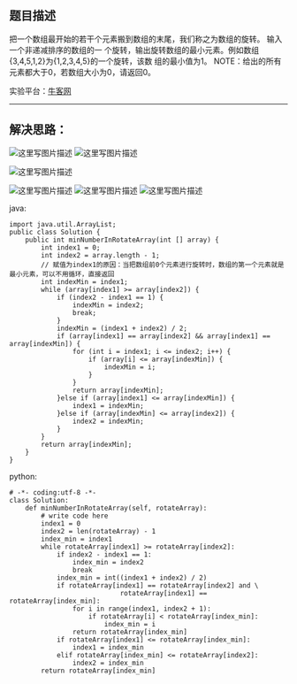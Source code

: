 **题目描述**
--------

 把一个数组最开始的若干个元素搬到数组的末尾，我们称之为数组的旋转。 输入一个非递减排序的数组的一 个旋转，输出旋转数组的最小元素。例如数组{3,4,5,1,2}为{1,2,3,4,5}的一个旋转，该数 组的最小值为1。
NOTE：给出的所有元素都大于0，若数组大小为0，请返回0。

实验平台：[牛客网](https://www.nowcoder.com/ta/coding-interviews?page=1)

----------

**解决思路：**
---------
![这里写图片描述](http://img.blog.csdn.net/20180304172035977?watermark/2/text/aHR0cDovL2Jsb2cuY3Nkbi5uZXQvd2FuZzQ1NDU5MjI5Nw==/font/5a6L5L2T/fontsize/400/fill/I0JBQkFCMA==/dissolve/70)
![这里写图片描述](http://img.blog.csdn.net/20180304172049271?watermark/2/text/aHR0cDovL2Jsb2cuY3Nkbi5uZXQvd2FuZzQ1NDU5MjI5Nw==/font/5a6L5L2T/fontsize/400/fill/I0JBQkFCMA==/dissolve/70)

![这里写图片描述](http://img.blog.csdn.net/20180304172057713?watermark/2/text/aHR0cDovL2Jsb2cuY3Nkbi5uZXQvd2FuZzQ1NDU5MjI5Nw==/font/5a6L5L2T/fontsize/400/fill/I0JBQkFCMA==/dissolve/70)

![这里写图片描述](http://img.blog.csdn.net/20180304172106827?watermark/2/text/aHR0cDovL2Jsb2cuY3Nkbi5uZXQvd2FuZzQ1NDU5MjI5Nw==/font/5a6L5L2T/fontsize/400/fill/I0JBQkFCMA==/dissolve/70)
![这里写图片描述](http://img.blog.csdn.net/20180304172113901?watermark/2/text/aHR0cDovL2Jsb2cuY3Nkbi5uZXQvd2FuZzQ1NDU5MjI5Nw==/font/5a6L5L2T/fontsize/400/fill/I0JBQkFCMA==/dissolve/70)
![这里写图片描述](http://img.blog.csdn.net/20180304172122141?watermark/2/text/aHR0cDovL2Jsb2cuY3Nkbi5uZXQvd2FuZzQ1NDU5MjI5Nw==/font/5a6L5L2T/fontsize/400/fill/I0JBQkFCMA==/dissolve/70)


java:
```
import java.util.ArrayList;
public class Solution {
    public int minNumberInRotateArray(int [] array) {
        int index1 = 0;
		int index2 = array.length - 1;
		// 赋值为index1的原因：当把数组前0个元素进行旋转时，数组的第一个元素就是最小元素，可以不用循环，直接返回
		int indexMin = index1;
		while (array[index1] >= array[index2]) {
			if (index2 - index1 == 1) {
				indexMin = index2;
				break;
			}
			indexMin = (index1 + index2) / 2;
			if (array[index1] == array[index2] && array[index1] == array[indexMin]) {
				for (int i = index1; i <= index2; i++) {
					if (array[i] <= array[indexMin]) {
						indexMin = i;
					}
				}
				return array[indexMin];
			}else if (array[index1] <= array[indexMin]) {
				index1 = indexMin;
			}else if (array[indexMin] <= array[index2]) {
				index2 = indexMin;
			}
		}
		return array[indexMin];
    }
}
```

python:

```
# -*- coding:utf-8 -*-
class Solution:
    def minNumberInRotateArray(self, rotateArray):
        # write code here
        index1 = 0
        index2 = len(rotateArray) - 1
        index_min = index1
        while rotateArray[index1] >= rotateArray[index2]:
            if index2 - index1 == 1:
                index_min = index2
                break
            index_min = int((index1 + index2) / 2)
            if rotateArray[index1] == rotateArray[index2] and \
                            rotateArray[index1] == rotateArray[index_min]:
                for i in range(index1, index2 + 1):
                    if rotateArray[i] < rotateArray[index_min]:
                        index_min = i
                return rotateArray[index_min]
            if rotateArray[index1] <= rotateArray[index_min]:
                index1 = index_min
            elif rotateArray[index_min] <= rotateArray[index2]:
                index2 = index_min
        return rotateArray[index_min]
```